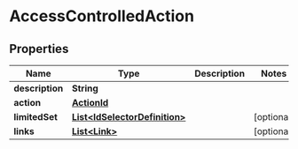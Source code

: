 

# AccessControlledAction

## Properties

Name | Type | Description | Notes
------------ | ------------- | ------------- | -------------
**description** | **String** |  | 
**action** | [**ActionId**](ActionId.md) |  | 
**limitedSet** | [**List&lt;IdSelectorDefinition&gt;**](IdSelectorDefinition.md) |  |  [optional]
**links** | [**List&lt;Link&gt;**](Link.md) |  |  [optional]



